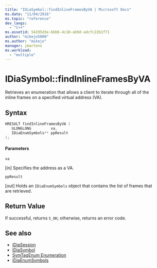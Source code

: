 ```yaml
---
title: "IDiaSymbol::findInlineFramesByVA | Microsoft Docs"
ms.date: "11/04/2016"
ms.topic: "reference"
dev_langs:
  - "C++"
ms.assetid: 54295d3e-bbb6-4c10-ab9d-adcfc22b1f71
author: "mikejo5000"
ms.author: "mikejo"
manager: jmartens
ms.workload:
  - "multiple"
---
```

# IDiaSymbol::findInlineFramesByVA
Retrieves an enumeration that allows a client to iterate through all of the inline frames on a specified virtual address (VA).

## Syntax

```C++
HRESULT findInlineFramesByVA ( 
   ULONGLONG         va,
   IDiaEnumSymbols** ppResult
);
```

#### Parameters
 `va`

[in] Specifies the address as a VA.

 `ppResult`

[out] Holds an `IDiaEnumSymbols` object that contains the list of frames that are retrieved.

## Return Value
 If successful, returns `S_OK`; otherwise, returns an error code.

## See also
- [IDiaSession](../../debugger/debug-interface-access/idiasession.md)
- [IDiaSymbol](../../debugger/debug-interface-access/idiasymbol.md)
- [SymTagEnum Enumeration](../../debugger/debug-interface-access/symtagenum.md)
- [IDiaEnumSymbols](../../debugger/debug-interface-access/idiaenumsymbols.md)